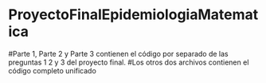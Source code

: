 # ProyectoFinalEpidemiologiaMatematica
#Parte 1, Parte 2 y Parte 3 contienen el código por separado de las preguntas 1 2 y 3 del proyecto final. 
#Los otros dos archivos contienen el código completo unificado
